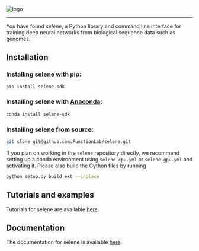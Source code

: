 ![logo](docs/source/_static/img/selene_logo.png)

---

You have found *selene*, a Python library and command line interface for training deep neural networks from biological sequence data such as genomes.

## Installation

### Installing selene with pip:
```sh
pip install selene-sdk
```

### Installing selene with [Anaconda](https://www.anaconda.com/download/):
```sh
conda install selene-sdk
```

### Installing selene from source:
```sh
git clone git@github.com:FunctionLab/selene.git
```
If you plan on working in the `selene` repository directly, we recommend setting up a conda environment using `selene-cpu.yml` or `selene-gpu.yml` and activating it. Please also build the Cython files by running
```sh
python setup.py build_ext --inplace
```

## Tutorials and examples

Tutorials for selene are available [here](https://github.com/FunctionLab/selene/tree/master/tutorials).

## Documentation

The documentation for selene is available [here](https://selene.flatironinstitute.org/).

